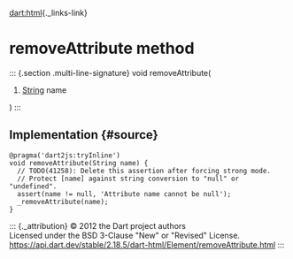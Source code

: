 [dart:html](../../dart-html/dart-html-library){._links-link}

removeAttribute method
======================

::: {.section .multi-line-signature}
void removeAttribute(

1.  [String](../../dart-core/string-class) name

)
:::

Implementation {#source}
--------------

``` {.language-dart data-language="dart"}
@pragma('dart2js:tryInline')
void removeAttribute(String name) {
  // TODO(41258): Delete this assertion after forcing strong mode.
  // Protect [name] against string conversion to "null" or "undefined".
  assert(name != null, 'Attribute name cannot be null');
  _removeAttribute(name);
}
```

::: {._attribution}
© 2012 the Dart project authors\
Licensed under the BSD 3-Clause \"New\" or \"Revised\" License.\
<https://api.dart.dev/stable/2.18.5/dart-html/Element/removeAttribute.html>
:::
